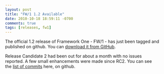 ```yaml
---
layout: post
title: "FW/1 1.2 Available"
date: 2010-10-18 18:59:11 -0700
comments: true
tags: [releases, fw1]
---
```

The official 1.2 release of Framework One - FW/1 - has just been tagged and published on github. You can [download it from GitHub](https://github.com/framework-one/fw1/releases).

Release Candidate 2 had been out for about a month with no issues reported. A few small enhancements were made since RC2. You can see the [list of commits](http://github.com/seancorfield/fw1/commits/master) here, on github.
